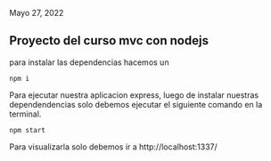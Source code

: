 Mayo 27, 2022

## Proyecto del curso mvc con nodejs

para instalar las dependencias hacemos un

``
npm i
``

Para ejecutar nuestra aplicacion express, luego de instalar
nuestras dependendencias solo debemos ejecutar el siguiente
comando en la terminal.

``
npm start
``

Para visualizarla solo debemos ir a http://localhost:1337/